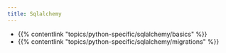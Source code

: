 ```yaml
---
title: Sqlalchemy
---
```


- {{% contentlink "topics/python-specific/sqlalchemy/basics" %}}
- {{% contentlink "topics/python-specific/sqlalchemy/migrations" %}}
